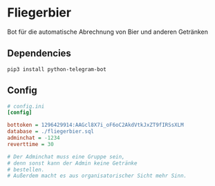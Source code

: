 # Fliegerbier

Bot für die automatische Abrechnung von
Bier und anderen Getränken

## Dependencies
```
pip3 install python-telegram-bot
```

## Config
```ini
# config.ini
[config]

bottoken = 1296429914:AAGcl8X7i_oF6oC2AkdVtkJxZT9fIRSsXLM
database = ./fliegerbier.sql
adminchat = -1234
reverttime = 30

# Der Adminchat muss eine Gruppe sein,
# denn sonst kann der Admin keine Getränke
# bestellen.
# Außerdem macht es aus organisatorischer Sicht mehr Sinn.

```
